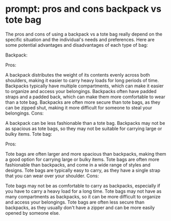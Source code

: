 # prompt: pros and cons backpack vs tote bag

The pros and cons of using a backpack vs a tote bag really depend on the specific situation and the individual's needs and preferences. Here are some potential advantages and disadvantages of each type of bag:

Backpack:

Pros:

A backpack distributes the weight of its contents evenly across both shoulders, making it easier to carry heavy loads for long periods of time.
Backpacks typically have multiple compartments, which can make it easier to organize and access your belongings.
Backpacks often have padded straps and a padded back, which can make them more comfortable to wear than a tote bag.
Backpacks are often more secure than tote bags, as they can be zipped shut, making it more difficult for someone to steal your belongings.
Cons:

A backpack can be less fashionable than a tote bag.
Backpacks may not be as spacious as tote bags, so they may not be suitable for carrying large or bulky items.
Tote bag:

Pros:

Tote bags are often larger and more spacious than backpacks, making them a good option for carrying large or bulky items.
Tote bags are often more fashionable than backpacks, and come in a wide range of styles and designs.
Tote bags are typically easy to carry, as they have a single strap that you can wear over your shoulder.
Cons:

Tote bags may not be as comfortable to carry as backpacks, especially if you have to carry a heavy load for a long time.
Tote bags may not have as many compartments as backpacks, so it can be more difficult to organize and access your belongings.
Tote bags are often less secure than backpacks, as they usually don't have a zipper and can be more easily opened by someone else.
